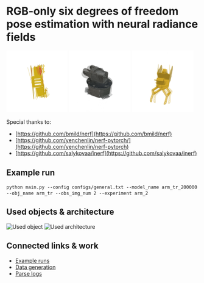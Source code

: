 # RGB-only six degrees of freedom pose estimation with neural radiance fields


<p float="left">
  <img src="/assets/imgs/0_afast_i1batch512_TEST.gif" width="32%" />
  <img src="/assets/imgs/1_bnfast_i2batch512_TEST.gif" width="32%" /> 
  <img src="/assets/imgs/2_gyfast_i1batch512_TEST.gif" width="32%" />
</p>

Special thanks to:
- [https://github.com/bmild/nerf](https://github.com/bmild/nerf)
- [https://github.com/yenchenlin/nerf-pytorch/](https://github.com/yenchenlin/nerf-pytorch)
- [https://github.com/salykovaa/inerf](https://github.com/salykovaa/inerf)

## Example run
```
python main.py --config configs/general.txt --model_name arm_tr_200000 --obj_name arm_tr --obs_img_num 2 --experiment arm_2
```

## Used objects & architecture
![Used object](/assets/imgs/tilted_merged_5.png)
![Used architecture](/assets/imgs/full_work_arch_whitebg.png)

## Connected links & work
- [Example runs](https://bit.ly/3yA0N2J)
- [Data generation](https://github.com/nellika/synth-data-generator)
- [Parse logs](https://github.com/nellika/parse-thesis-results)

